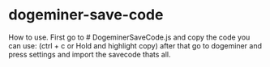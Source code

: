 # dogeminer-save-code
How to use.
First go to # DogeminerSaveCode.js
and copy the code you can use: (ctrl + c or Hold and highlight copy)
after that go to dogeminer and press settings and import the savecode
thats all.
